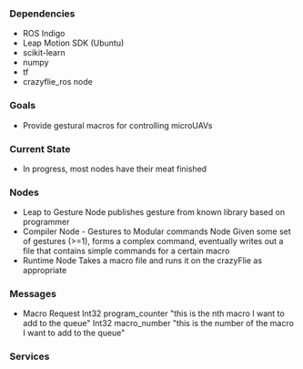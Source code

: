 ### Dependencies
* ROS Indigo
* Leap Motion SDK (Ubuntu)
* scikit-learn
* numpy
* tf
* crazyflie_ros node

### Goals
* Provide gestural macros for controlling microUAVs

### Current State
* In progress, most nodes have their meat finished

### Nodes
* Leap to Gesture Node 
publishes gesture from known library based on programmer
* Compiler Node - Gestures to Modular commands Node
Given some set of gestures (>=1), forms a complex command, eventually writes out a file that contains simple commands for a certain macro
* Runtime Node
Takes a macro file and runs it on the crazyFlie as appropriate

### Messages

* Macro Request
Int32 program_counter "this is the nth macro I want to add to the queue"
Int32 macro_number    "this is the number of the macro I want to add to the queue"

### Services

